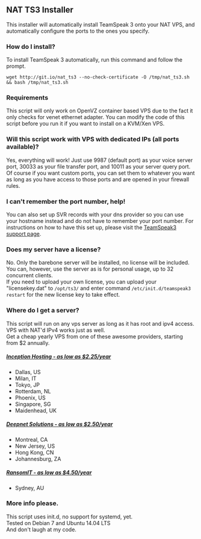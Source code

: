 ## NAT TS3 Installer
This installer will automatically install TeamSpeak 3 onto your NAT VPS, and automatically configure the ports to the ones you specify.

### How do I install?
To install TeamSpeak 3 automatically, run this command and follow the prompt.

``wget http://git.io/nat_ts3 --no-check-certificate -O /tmp/nat_ts3.sh && bash /tmp/nat_ts3.sh``

### Requirements
This script will only work on OpenVZ container based VPS due to the fact it only checks for venet ethernet adapter. You can modify the code of this script before you run it if you want to install on a KVM/Xen VPS.

### Will this script work with VPS with dedicated IPs (all ports available)?
Yes, everything will work! Just use 9987 (default port) as your voice server port, 30033 as your file transfer port, and 10011 as your server query port. Of course if you want custom ports, you can set them to whatever you want as long as you have access to those ports and are opened in your firewall rules.

### I can't remember the port number, help!
You can also set up SVR records with your dns provider so you can use your hostname instead and do not have to remember your port number. For instructions on how to have this set up, please visit the <a href="https://support.teamspeakusa.com/index.php?/Knowledgebase/Article/View/293/12/does-teamspeak-3-support-dns-srv-records" target="_blank">TeamSpeak3 support page</a>.

### Does my server have a license?
No. Only the barebone server will be installed, no license will be included. You can, however, use the server as is for personal usage, up to 32 concurrent clients.<br />
If you need to upload your own license, you can upload your "licensekey.dat" to ```/opt/ts3/``` and enter command ```/etc/init.d/teamspeak3 restart``` for the new license key to take effect.

### Where do I get a server?
This script will run on any vps server as long as it has root and ipv4 access. VPS with NAT'd IPv4 works just as well.<br />
Get a cheap yearly VPS from one of these awesome providers, starting from $2 annually.
##### <a href="https://clients.inceptionhosting.com/cart.php?gid=13&currency=3" target="_blank">Inception Hosting - as low as $2.25/year</a>
* Dallas, US
* Milan, IT
* Tokyo, JP
* Rotterdam, NL
* Phoenix, US
* Singapore, SG
* Maidenhead, UK

##### <a href="https://clients.gestiondbi.com/index.php?/cart/lowendspirit-nat-vps/&step=0&currency=1" target="_blank">Deepnet Solutions - as low as $2.50/year</a>
* Montreal, CA
* New Jersey, US
* Hong Kong, CN
* Johannesburg, ZA

##### <a href="https://secure.ransomit.com.au/console/cart.php?a=add&pid=104" target="_blank">RansomIT - as low as $4.50/year</a>
* Sydney, AU

### More info please.
This script uses init.d, no support for systemd, yet.<br />
Tested on Debian 7 and Ubuntu 14.04 LTS<br />
And don't laugh at my code.
